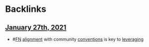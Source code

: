 
# Backlinks
## [January 27th, 2021](<January 27th, 2021.md>)
- #[FN](<FN.md>) [alignment](<alignment.md>) with community [conventions](<conventions.md>) is key to [leveraging](<leveraging.md>)


